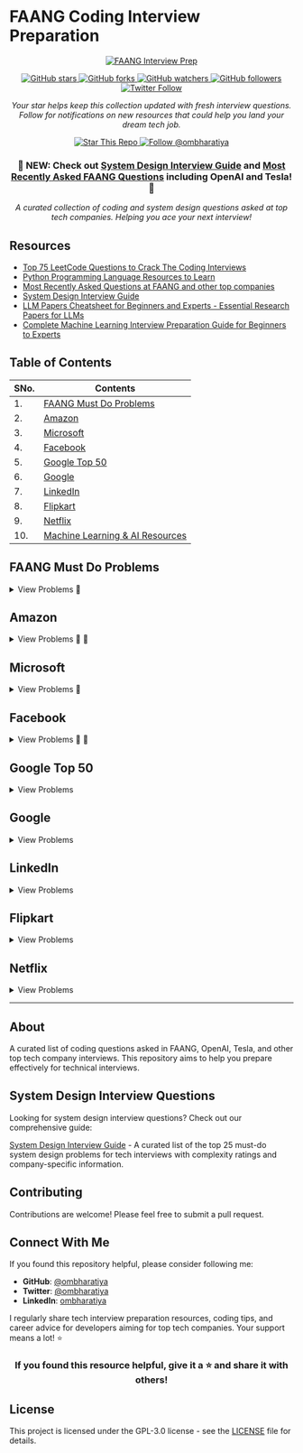 # FAANG Coding Interview Preparation

<div align="center">
  <a href="https://github.com/ombharatiya/FAANG-Coding-Interview-Questions">
    <img src="https://img.shields.io/badge/🚀%20FAANG%20Interview%20Prep-000000?style=for-the-badge" alt="FAANG Interview Prep" />
  </a>
  
  <p></p>
  
  <a href="https://github.com/ombharatiya/FAANG-Coding-Interview-Questions/stargazers">
    <img src="https://img.shields.io/github/stars/ombharatiya/FAANG-Coding-Interview-Questions?style=for-the-badge&color=yellow" alt="GitHub stars" />
  </a>
  <a href="https://github.com/ombharatiya/FAANG-Coding-Interview-Questions/network/members">
    <img src="https://img.shields.io/github/forks/ombharatiya/FAANG-Coding-Interview-Questions?style=for-the-badge&color=orange" alt="GitHub forks" />
  </a>
  <a href="https://github.com/ombharatiya/FAANG-Coding-Interview-Questions/watchers">
    <img src="https://img.shields.io/github/watchers/ombharatiya/FAANG-Coding-Interview-Questions?style=for-the-badge&color=blue" alt="GitHub watchers" />
  </a>
  <a href="https://github.com/ombharatiya">
    <img src="https://img.shields.io/github/followers/ombharatiya?label=Follow%20%40ombharatiya&style=for-the-badge&color=brightgreen" alt="GitHub followers" />
  </a>
  <a href="https://twitter.com/ombharatiya">
    <img src="https://img.shields.io/twitter/follow/ombharatiya?style=for-the-badge&color=1DA1F2&logo=twitter" alt="Twitter Follow" />
  </a>
</div>

<div align="center">
  <p><em>Your star helps keep this collection updated with fresh interview questions. Follow for notifications on new resources that could help you land your dream tech job.</em></p>
  
  <p>
    <a href="https://github.com/ombharatiya/FAANG-Coding-Interview-Questions/stargazers">
      <img src="https://img.shields.io/badge/⭐%20STAR%20THIS%20REPO-yellow?style=for-the-badge" alt="Star This Repo" />
    </a>
    <a href="https://github.com/ombharatiya?tab=followers">
      <img src="https://img.shields.io/badge/👨‍💻%20FOLLOW%20@OMBHARATIYA-39D353?style=for-the-badge" alt="Follow @ombharatiya" />
    </a>
  </p>

  <h3>🚨 NEW: Check out <a href="./SYSTEM_DESIGN_INTERVIEW.md">System Design Interview Guide</a> and <a href="./FAANG-Recent-Questions.md">Most Recently Asked FAANG Questions</a> including OpenAI and Tesla! 🚨</h3>
  
  <p><i>A curated collection of coding and system design questions asked at top tech companies. Helping you ace your next interview!</i></p>
</div>

## Resources

- [Top 75 LeetCode Questions to Crack The Coding Interviews](./TopLeetCodeProblems.md)
- [Python Programming Language Resources to Learn](./PythonResources.md)
- [Most Recently Asked Questions at FAANG and other top companies](./FAANG-Recent-Questions.md)
- [System Design Interview Guide](./SYSTEM_DESIGN_INTERVIEW.md)
- [LLM Papers Cheatsheet for Beginners and Experts - Essential Research Papers for LLMs](./LLM_PAPERS_CHEATSHEET.md)
- [Complete Machine Learning Interview Preparation Guide for Beginners to Experts](./ML_INTERVIEW_PREP.md)

## Table of Contents

| SNo. | Contents |
| ---- | -------- |
| 1. | [FAANG Must Do Problems](#faang-must-do-problems) |
| 2. | [Amazon](#amazon) |
| 3. | [Microsoft](#microsoft) |
| 4. | [Facebook](#facebook) |
| 5. | [Google Top 50](#google-top-50) |
| 6. | [Google](#google) |
| 7. | [LinkedIn](#linkedin) |
| 8. | [Flipkart](#flipkart) |
| 9. | [Netflix](#netflix) |
| 10. | [Machine Learning & AI Resources](#resources) |

## FAANG Must Do Problems

<details>
  
<summary>View Problems 💋</summary>

| No. | Problem | Difficulty | Time Complexity | Space Complexity |
| --- | ------- | ---------- | --------------- | ---------------- |
| 1 | [Two Sum](https://leetcode.com/problems/two-sum) | Easy | O(n) | O(n) |
| 2 | [Longest Substring Without Repeating Characters](https://leetcode.com/problems/longest-substring-without-repeating-characters) | Medium | O(n) | O(min(m,n)) |
| 3 | [Longest Palindromic Substring](https://leetcode.com/problems/longest-palindromic-substring) | Medium | O(n²) | O(1) |
| 4 | [Container With Most Water](https://leetcode.com/problems/container-with-most-water) | Medium | O(n) | O(1) |
| 5 | [3Sum](https://leetcode.com/problems/3sum) | Medium | O(n²) | O(1) |
| 6 | [Remove Nth Node From End of List](https://leetcode.com/problems/remove-nth-node-from-end-of-list) | Medium | O(n) | O(1) |
| 7 | [Valid Parentheses](https://leetcode.com/problems/valid-parentheses) | Easy | O(n) | O(n) |
| 8 | [Merge Two Sorted Lists](https://leetcode.com/problems/merge-two-sorted-lists) | Easy | O(n+m) | O(1) |
| 9 | [Merge k Sorted Lists](https://leetcode.com/problems/merge-k-sorted-lists) | Hard | O(n log k) | O(1) |
| 10 | [Search in Rotated Sorted Array](https://leetcode.com/problems/search-in-rotated-sorted-array) | Medium | O(log n) | O(1) |
| 11 | [Combination Sum](https://leetcode.com/problems/combination-sum) | Medium | O(2ⁿ) | O(n) |
| 12 | [Rotate Image](https://leetcode.com/problems/rotate-image) | Medium | O(n²) | O(1) |
| 13 | [Group Anagrams](https://leetcode.com/problems/group-anagrams) | Medium | O(n k log k) | O(n k) |
| 14 | [Maximum Subarray](https://leetcode.com/problems/maximum-subarray) | Easy | O(n) | O(1) |
| 15 | [Spiral Matrix](https://leetcode.com/problems/spiral-matrix) | Medium | O(m×n) | O(1) |
| 16 | [Jump Game](https://leetcode.com/problems/jump-game) | Medium | O(n) | O(1) |
| 17 | [Merge Intervals](https://leetcode.com/problems/merge-intervals) | Medium | O(n log n) | O(n) |
| 18 | [Insert Interval](https://leetcode.com/problems/insert-interval) | Medium | O(n) | O(n) |
| 19 | [Unique Paths](https://leetcode.com/problems/unique-paths) | Medium | O(m×n) | O(m×n) |
| 20 | [Climbing Stairs](https://leetcode.com/problems/climbing-stairs) | Easy | O(n) | O(1) |
| 21 | [Set Matrix Zeroes](https://leetcode.com/problems/set-matrix-zeroes) | Medium | O(m×n) | O(1) |
| 22 | [Minimum Window Substring](https://leetcode.com/problems/minimum-window-substring) | Hard | O(n) | O(k) |
| 23 | [Word Search](https://leetcode.com/problems/word-search) | Medium | O(m×n×4ᵏ) | O(k) |
| 24 | [Decode Ways](https://leetcode.com/problems/decode-ways) | Medium | O(n) | O(n) |
| 25 | [Validate Binary Search Tree](https://leetcode.com/problems/validate-binary-search-tree) | Medium | O(n) | O(h) |
| 26 | [Same Tree](https://leetcode.com/problems/same-tree) | Easy | O(n) | O(h) |
| 27 | [Binary Tree Level Order Traversal](https://leetcode.com/problems/binary-tree-level-order-traversal) | Medium | O(n) | O(n) |
| 28 | [Maximum Depth of Binary Tree](https://leetcode.com/problems/maximum-depth-of-binary-tree) | Easy | O(n) | O(h) |
| 29 | [Construct Binary Tree from Preorder and Inorder Traversal](https://leetcode.com/problems/construct-binary-tree-from-preorder-and-inorder-traversal) | Medium | O(n) | O(n) |
| 30 | [Best Time to Buy and Sell Stock](https://leetcode.com/problems/best-time-to-buy-and-sell-stock) | Easy | O(n) | O(1) |

</details>

## Amazon

<details>
<summary>View Problems 💋 🏀</summary>

| No. | Problem | Difficulty | Time Complexity | Space Complexity |
| --- | ------- | ---------- | --------------- | ---------------- |
| 1 | [Two Sum](https://leetcode.com/problems/two-sum) | Easy | O(n) | O(n) |
| 2 | [Add Two Numbers](https://leetcode.com/problems/add-two-numbers) | Medium | O(max(m,n)) | O(max(m,n)) |
| 3 | [Longest Substring Without Repeating Characters](https://leetcode.com/problems/longest-substring-without-repeating-characters) | Medium | O(n) | O(min(m,n)) |
| 4 | [Median of Two Sorted Arrays](https://leetcode.com/problems/median-of-two-sorted-arrays) | Hard 🏀 | O(log(min(m,n))) | O(1) |
| 5 | [Longest Palindromic Substring](https://leetcode.com/problems/longest-palindromic-substring) | Medium 🏀| O(n²) | O(1) |
| 6 | [ZigZag Conversion](https://leetcode.com/problems/zigzag-conversion) | Medium | O(n) | O(n) |
| 7 | [String to Integer (atoi)](https://leetcode.com/problems/string-to-integer-atoi) | Medium | O(n) | O(1) |
| 8 | [3Sum](https://leetcode.com/problems/3sum) | Medium | O(n²) | O(1) or O(n) |
| 9 | [Letter Combinations of a Phone Number](https://leetcode.com/problems/letter-combinations-of-a-phone-number) | Medium | O(4ⁿ) | O(n) |
| 10 | [Valid Parentheses](https://leetcode.com/problems/valid-parentheses) | Easy | O(n) | O(n) |

</details>

## Microsoft

<details>
<summary>View Problems 💋</summary>

| No. | Problem | Difficulty | Time Complexity | Space Complexity |
| --- | ------- | ---------- | --------------- | ---------------- |
| 1 | [Two Sum](https://leetcode.com/problems/two-sum) | Easy | O(n) | O(n) |
| 2 | [Add Two Numbers](https://leetcode.com/problems/add-two-numbers) | Medium | O(max(m,n)) | O(max(m,n)) |
| 3 | [Median of Two Sorted Arrays](https://leetcode.com/problems/median-of-two-sorted-arrays) | Hard | O(log(min(m,n))) | O(1) |
| 4 | [Longest Palindromic Substring](https://leetcode.com/problems/longest-palindromic-substring) | Medium | O(n²) | O(1) |
| 5 | [String to Integer (atoi)](https://leetcode.com/problems/string-to-integer-atoi) | Medium | O(n) | O(1) |
| 6 | [Roman to Integer](https://leetcode.com/problems/roman-to-integer) | Easy | O(n) | O(1) |
| 7 | [3Sum](https://leetcode.com/problems/3sum) | Medium | O(n²) | O(1) or O(n) |
| 8 | [Valid Parentheses](https://leetcode.com/problems/valid-parentheses) | Easy | O(n) | O(n) |
| 9 | [Merge Two Sorted Lists](https://leetcode.com/problems/merge-two-sorted-lists) | Easy | O(n+m) | O(1) |
| 10 | [Merge k Sorted Lists](https://leetcode.com/problems/merge-k-sorted-lists) | Hard | O(n log k) | O(1) |

</details>

## Facebook

<details>
<summary>View Problems 🏀 💋</summary>

| No. | Problem | Difficulty | Time Complexity | Space Complexity |
| --- | ------- | ---------- | --------------- | ---------------- |
| 1 | [Regular Expression Matching](https://leetcode.com/problems/regular-expression-matching) | Hard 🏀 | O(m×n) | O(m×n) |
| 2 | [Roman to Integer](https://leetcode.com/problems/roman-to-integer) | Easy | O(n) | O(1) |
| 3 | [3Sum](https://leetcode.com/problems/3sum) | Medium | O(n²) | O(1) or O(n) |
| 4 | [Letter Combinations of a Phone Number](https://leetcode.com/problems/letter-combinations-of-a-phone-number) | Medium | O(4ⁿ) | O(n) |
| 5 | [Valid Parentheses](https://leetcode.com/problems/valid-parentheses) | Easy | O(n) | O(n) |
| 6 | [Merge k Sorted Lists](https://leetcode.com/problems/merge-k-sorted-lists) | Hard | O(n log k) | O(1) |
| 7 | [Reverse Nodes in k-Group](https://leetcode.com/problems/reverse-nodes-in-k-group) | Hard 🏀| O(n) | O(1) |
| 8 | [Remove Duplicates from Sorted Array](https://leetcode.com/problems/remove-duplicates-from-sorted-array) | Easy | O(n) | O(1) |
| 9 | [Implement strStr()](https://leetcode.com/problems/implement-strstr) | Easy | O(n×m) | O(1) |
| 10 | [Search in Rotated Sorted Array](https://leetcode.com/problems/search-in-rotated-sorted-array) | Medium | O(log n) | O(1) |

</details>

## Google Top 50

<details>
<summary>View Problems</summary>

| No. | Problem | Difficulty | Time Complexity | Space Complexity |
| --- | ------- | ---------- | --------------- | ---------------- |
| 1 | [Two Sum](https://leetcode.com/problems/two-sum) | Easy | O(n) | O(n) |
| 2 | [Insert Interval](https://leetcode.com/problems/insert-interval) | Medium | O(n) | O(n) |
| 3 | [Text Justification](https://leetcode.com/problems/text-justification) | Hard | O(n) | O(n) |
| 4 | [Minimum Window Substring](https://leetcode.com/problems/minimum-window-substring) | Hard | O(n) | O(k) |
| 5 | [Maximal Rectangle](https://leetcode.com/problems/maximal-rectangle) | Hard | O(m×n) | O(n) |
| 6 | [The Skyline Problem](https://leetcode.com/problems/the-skyline-problem) | Hard | O(n log n) | O(n) |
| 7 | [Maximal Square](https://leetcode.com/problems/maximal-square) | Medium | O(m×n) | O(m×n) |
| 8 | [Find Median from Data Stream](https://leetcode.com/problems/find-median-from-data-stream) | Hard | O(log n) insert, O(1) find | O(n) |
| 9 | [Bulls and Cows](https://leetcode.com/problems/bulls-and-cows) | Medium | O(n) | O(1) |
| 10 | [Count of Smaller Numbers After Self](https://leetcode.com/problems/count-of-smaller-numbers-after-self) | Hard | O(n log n) | O(n) |

</details>

## Google

<details>
<summary>View Problems</summary>

| No. | Problem | Difficulty | Time Complexity | Space Complexity |
| --- | ------- | ---------- | --------------- | ---------------- |
| 1 | [Two Sum](https://leetcode.com/problems/two-sum) | Easy | O(n) | O(n) |
| 2 | [Insert Interval](https://leetcode.com/problems/insert-interval) | Medium | O(n) | O(n) |
| 3 | [Text Justification](https://leetcode.com/problems/text-justification) | Hard | O(n) | O(n) |
| 4 | [Minimum Window Substring](https://leetcode.com/problems/minimum-window-substring) | Hard | O(n) | O(k) |
| 5 | [Maximal Rectangle](https://leetcode.com/problems/maximal-rectangle) | Hard | O(m×n) | O(n) |
| 6 | [The Skyline Problem](https://leetcode.com/problems/the-skyline-problem) | Hard | O(n log n) | O(n) |
| 7 | [Maximal Square](https://leetcode.com/problems/maximal-square) | Medium | O(m×n) | O(m×n) |
| 8 | [Find Median from Data Stream](https://leetcode.com/problems/find-median-from-data-stream) | Hard | O(log n) insert, O(1) find | O(n) |
| 9 | [Bulls and Cows](https://leetcode.com/problems/bulls-and-cows) | Medium | O(n) | O(1) |
| 10 | [Count of Smaller Numbers After Self](https://leetcode.com/problems/count-of-smaller-numbers-after-self) | Hard | O(n log n) | O(n) |

</details>

## LinkedIn

<details>
<summary>View Problems</summary>

| No. | Problem | Difficulty | Time Complexity | Space Complexity |
| --- | ------- | ---------- | --------------- | ---------------- |
| 1 | [Nested List Weight Sum II](https://leetcode.com/problems/nested-list-weight-sum-ii) | Medium | O(n) | O(n) |
| 2 | [Shortest Word Distance II](https://leetcode.com/problems/shortest-word-distance-ii) | Medium | O(n) | O(n) |
| 3 | [Closest Binary Search Tree Value II](https://leetcode.com/problems/closest-binary-search-tree-value-ii) | Medium | O(n) | O(n) |
| 4 | [Two Sum III - Data structure design](https://leetcode.com/problems/two-sum-iii-data-structure-design) | Easy | O(n) | O(n) |
| 5 | [Nested List Weight Sum](https://leetcode.com/problems/nested-list-weight-sum) | Medium | O(n) | O(n) |
| 6 | [Max Stack](https://leetcode.com/problems/max-stack) | Medium | O(n) | O(n) |
| 7 | [Find Leaves of Binary Tree](https://leetcode.com/problems/find-leaves-of-binary-tree) | Medium | O(n) | O(n) |
| 8 | [All O'one Data Structure](https://leetcode.com/problems/all-oone-data-structure) | Hard | O(1) for each operation | O(n) |
| 9 | [Can Place Flowers](https://leetcode.com/problems/can-place-flowers) | Easy | O(n) | O(1) |
| 10 | [Factor Combinations](https://leetcode.com/problems/factor-combinations) | Medium | O(2ⁿ) | O(n) |
| 11 | [Paint House](https://leetcode.com/problems/paint-house) | Medium | O(n) | O(1) |
| 12 | [Paint House II](https://leetcode.com/problems/paint-house-ii) | Hard | O(n×k) | O(n) |
| 13 | [Evaluate Reverse Polish Notation](https://leetcode.com/problems/evaluate-reverse-polish-notation) | Medium | O(n) | O(n) |
| 14 | [Shortest Word Distance](https://leetcode.com/problems/shortest-word-distance) | Easy | O(n) | O(1) |
| 15 | [Text Justification](https://leetcode.com/problems/text-justification) | Hard | O(n) | O(n) |
| 16 | [Count Different Palindromic Subsequences](https://leetcode.com/problems/count-different-palindromic-subsequences) | Hard | O(n²) | O(n²) |
| 17 | [Binary Tree Upside Down](https://leetcode.com/problems/binary-tree-upside-down) | Medium | O(n) | O(n) |
| 18 | [Max Points on a Line](https://leetcode.com/problems/max-points-on-a-line) | Hard | O(n²) | O(n) |
| 19 | [Partition to K Equal Sum Subsets](https://leetcode.com/problems/partition-to-k-equal-sum-subsets) | Hard | O(n×2^n) | O(n) |
| 20 | [Insert Delete GetRandom O(1)](https://leetcode.com/problems/insert-delete-getrandom-o1) | Medium | O(1) for each operation | O(n) |
| 21 | [Number of Islands](https://leetcode.com/problems/number-of-islands) | Medium | O(m×n) | O(m×n) |
| 22 | [Exclusive Time of Functions](https://leetcode.com/problems/exclusive-time-of-functions) | Medium | O(n) | O(n) |
| 23 | [Valid Triangle Number](https://leetcode.com/problems/valid-triangle-number) | Medium | O(n²) | O(1) |
| 24 | [Valid Number](https://leetcode.com/problems/valid-number) | Medium | O(n) | O(1) |
| 25 | [Repeated DNA Sequences](https://leetcode.com/problems/repeated-dna-sequences) | Medium | O(n) | O(n) |

</details>

## Flipkart

<details>
<summary>View Problems</summary>

| No. | Problem | Difficulty | Time Complexity | Space Complexity |
| --- | ------- | ---------- | --------------- | ---------------- |
| 1 | [Add Two Numbers](https://leetcode.com/problems/add-two-numbers) | Medium | O(max(m,n)) | O(max(m,n)) |

</details>

## Netflix

<details>
<summary>View Problems</summary>

| No. | Problem | Difficulty | Time Complexity | Space Complexity |
| --- | ------- | ---------- | --------------- | ---------------- |
| 1 | [LRU Cache](https://leetcode.com/problems/lru-cache) | Medium | O(1) for each operation | O(n) |
| 2 | [Department Top Three Salaries](https://leetcode.com/problems/department-top-three-salaries) | Hard | O(n log k) | O(n) |

</details>

---

## About

A curated list of coding questions asked in FAANG, OpenAI, Tesla, and other top tech company interviews. This repository aims to help you prepare effectively for technical interviews.

## System Design Interview Questions

Looking for system design interview questions? Check out our comprehensive guide:

[System Design Interview Guide](SYSTEM_DESIGN_INTERVIEW.md) - A curated list of the top 25 must-do system design problems for tech interviews with complexity ratings and company-specific information.

## Contributing

Contributions are welcome! Please feel free to submit a pull request.

## Connect With Me

If you found this repository helpful, please consider following me:

- **GitHub**: [@ombharatiya](https://github.com/ombharatiya)
- **Twitter**: [@ombharatiya](https://twitter.com/ombharatiya)
- **LinkedIn**: [ombharatiya](https://linkedin.com/in/ombharatiya)

I regularly share tech interview preparation resources, coding tips, and career advice for developers aiming for top tech companies. Your support means a lot! ⭐

<div align="center">
  
### If you found this resource helpful, give it a ⭐ and share it with others!

</div>

## License

This project is licensed under the GPL-3.0 license - see the [LICENSE](LICENSE) file for details.
